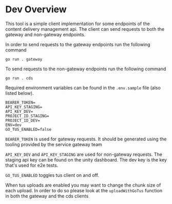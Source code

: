 # Dev Overview

This tool is a simple client implementation for some endpoints of the content delivery management api. The client can send requests to both the gateway and non-gateway endpoints. 

In order to send requests to the gateway endpoints run the following command
```
go run . gateway
```

To send requests to the non-gateway endpoints run the following command
```
go run . cds
```

Required environment variables can be found in the `.env.sample` file (also listed below). 
```
BEARER_TOKEN=
API_KEY_STAGING=
API_KEY_DEV=
PROJECT_ID_STAGING=
PROJECT_ID_DEV=
ENV=dev
GO_TUS_ENABLED=false
```

`BEARER_TOKEN` is used for gateway requests. It should be generated using the tooling provided by the service gateway team

`API_KEY_DEV` and `API_KEY_STAGING` are used for non-gateway requests. The staging api key can be found on the unity dashboard. The dev key is the key that's used for e2e tests. 

`GO_TUS_ENABLED` toggles tus client on and off.

When tus uploads are enabled you may want to change the chunk size of each upload. In order to do so please look at the `uploadWithGoTus` function in both the gateway and the cds clients